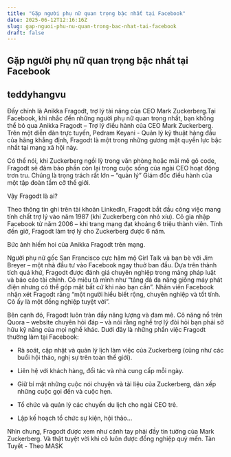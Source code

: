 ```yaml
---
title: "Gặp người phụ nữ quan trọng bậc nhất tại Facebook"
date: 2025-06-12T12:16:16Z
slug: gap-nguoi-phu-nu-quan-trong-bac-nhat-tai-facebook
draft: false
---
```


## Gặp người phụ nữ quan trọng bậc nhất tại Facebook

## teddyhangvu

Đấy chính là Anikka Fragodt, trợ lý tài năng của CEO Mark Zuckerberg.Tại Facebook, khi nhắc đến những người phụ nữ quan trọng nhất, bạn không thể bỏ qua Anikka Fragodt – Trợ lý điều hành của CEO Mark Zuckerberg. Trên một diễn đàn trực tuyến, Pedram Keyani - Quản lý kỹ thuật hàng đầu của hãng khẳng định, Fragodt là một trong những gương mặt quyền lực bậc nhất tại mạng xã hội này.
 
Có thể nói, khi Zuckerberg ngồi lỳ trong văn phòng hoặc mải mê gõ code, Fragodt sẽ đảm bảo phần còn lại trong cuộc sống của ngài CEO hoạt động trơn tru. Chúng là trọng trách rất lớn – “quản lý” Giám đốc điều hành của một tập đoàn tầm cỡ thế giới.

Vậy Fragodt là ai?

Theo thông tin ghi trên tài khoản LinkedIn, Fragodt bắt đầu công việc mang tính chất trợ lý vào năm 1987 (khi Zuckerberg còn nhỏ xíu). Cô gia nhập Facebook từ năm 2006 – khi trang mạng đạt khoảng 6 triệu thành viên. Tính đến giờ, Fragodt làm trợ lý cho Zuckerberg được 6 năm.
 

Bức ảnh hiếm hoi của Anikka Fragodt trên mạng.
 
Người phụ nữ gốc San Francisco cực hâm mộ Girl Talk và bạn bè với Jim Breyer – một nhà đầu tư vào Facebook ngay thuở ban đầu. Dựa trên thành tích quá khứ, Fragodt được đánh giá chuyên nghiệp trong mảng pháp luật và báo cáo tài chính. Cô miêu tả mình như “tảng đá đa năng giống máy phát điện nhưng có thể góp mặt bất cứ khi nào bạn cần”. Nhân viên Facebook nhận xét Fragodt rằng “một người hiểu biết rộng, chuyên nghiệp và tốt tính. Cô ấy là một đồng nghiệp tuyệt vời”.
 
Bên cạnh đó, Fragodt luôn tràn đầy năng lượng và đam mê. Cô năng nổ trên Quora – website chuyên hỏi đáp – và nói rằng nghề trợ lý đòi hỏi bạn phải sở hữu kỹ năng của mọi nghề khác. Dưới đây là những phần việc Fragodt thường làm tại Facebook:

- Rà soát, cập nhật và quản lý lịch làm việc của Zuckerberg (cũng như các buổi hội thảo, nghị sự trên toàn thế giới).
 
- Liên hệ với khách hàng, đối tác và nhà cung cấp mỗi ngày.
 
- Giữ bí mật những cuộc nói chuyện và tài liệu của Zuckerberg, dàn xếp những cuộc gọi đến và cuộc hẹn.
 
- Tổ chức và quản lý các chuyến du lịch cho ngài CEO trẻ.
 
- Lập kế hoạch tổ chức sự kiện, hội thảo…

Nhìn chung, Fragodt được xem như cánh tay phải đầy tin tưởng của Mark Zuckerberg. Và thật tuyệt vời khi cô luôn được đồng nghiệp quý mến. Tàn Tuyết - Theo MASK